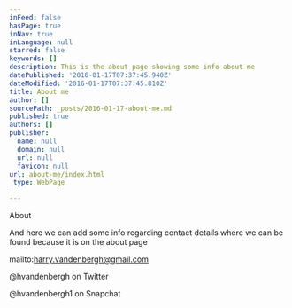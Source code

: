 ```yaml
---
inFeed: false
hasPage: true
inNav: true
inLanguage: null
starred: false
keywords: []
description: This is the about page showing some info about me
datePublished: '2016-01-17T07:37:45.940Z'
dateModified: '2016-01-17T07:37:45.810Z'
title: About me
author: []
sourcePath: _posts/2016-01-17-about-me.md
published: true
authors: []
publisher:
  name: null
  domain: null
  url: null
  favicon: null
url: about-me/index.html
_type: WebPage

---
```

About

And here we can add some info regarding contact details where we can be found because it is on the about page

mailto:harry.vandenbergh@gmail.com

@hvandenbergh on Twitter

@hvandenbergh1 on Snapchat
